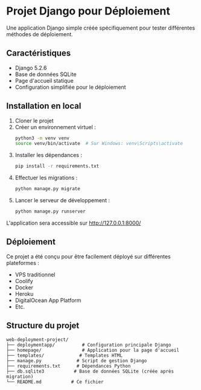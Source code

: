 # Projet Django pour Déploiement

Une application Django simple créée spécifiquement pour tester différentes méthodes de déploiement.

## Caractéristiques

- Django 5.2.6
- Base de données SQLite
- Page d'accueil statique
- Configuration simplifiée pour le déploiement

## Installation en local

1. Cloner le projet
2. Créer un environnement virtuel :
   ```bash
   python3 -m venv venv
   source venv/bin/activate  # Sur Windows: venv\Scripts\activate
   ```
3. Installer les dépendances :
   ```bash
   pip install -r requirements.txt
   ```
4. Effectuer les migrations :
   ```bash
   python manage.py migrate
   ```
5. Lancer le serveur de développement :
   ```bash
   python manage.py runserver
   ```

L'application sera accessible sur http://127.0.0.1:8000/

## Déploiement

Ce projet a été conçu pour être facilement déployé sur différentes plateformes :

- VPS traditionnel
- Coolify
- Docker
- Heroku
- DigitalOcean App Platform
- Etc.

## Structure du projet

```
web-deployment-project/
├── deploymentapp/          # Configuration principale Django
├── homepage/               # Application pour la page d'accueil
├── templates/             # Templates HTML
├── manage.py             # Script de gestion Django
├── requirements.txt      # Dépendances Python
├── db.sqlite3           # Base de données SQLite (créée après migration)
└── README.md           # Ce fichier
```
